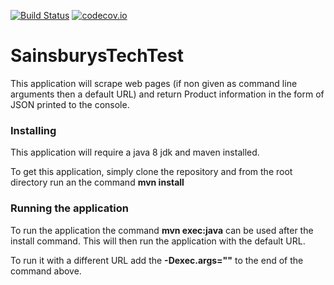 [![Build Status](https://travis-ci.com/tfroggatt/SainsburysTechTest.svg?branch=master)](https://travis-ci.com/tfroggatt/SainsburysTechTest)
[![codecov.io](https://codecov.io/gh/tfroggatt/SainsburysTechTest/branch/master/graphs/badge.svg)](https://codecov.io/gh/tfroggatt/SainsburysTechTest)

# SainsburysTechTest

This application will scrape web pages (if non given as command line arguments then a default URL) and return Product information in the form of JSON printed to the console.

### Installing

This application will require a java 8 jdk and maven installed.

To get this application, simply clone the repository and from the root directory run an the command **mvn install**

### Running the application

To run the application the command **mvn exec:java** can be used after the install command. This will then run the application with the default URL.

To run it with a different URL add the **-Dexec.args="<space seperated list>"** to the end of the command above.
